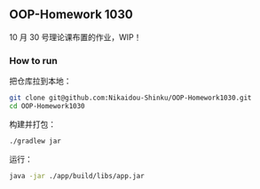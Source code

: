 ## OOP-Homework 1030

10 月 30 号理论课布置的作业，WIP！

### How to run

把仓库拉到本地：

```bash
git clone git@github.com:Nikaidou-Shinku/OOP-Homework1030.git
cd OOP-Homework1030
```

构建并打包：

```bash
./gradlew jar
```

运行：

```bash
java -jar ./app/build/libs/app.jar
```
